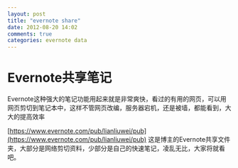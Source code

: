 ```yaml
---
layout: post
title: "evernote share"
date: 2012-08-20 14:02
comments: true
categories: evernote data
---
```

Evernote共享笔记
==
Evernote这种强大的笔记功能用起来就是非常爽快，看过的有用的网页，可以用网页剪切到笔记本中，这样不管网页改编，服务器宕机，还是被墙，都能看到，大大的提高效率

[https://www.evernote.com/pub/lianliuwei/pub](https://www.evernote.com/pub/lianliuwei/pub) 这是博主的Evernote共享文件夹，大部分是网络剪切资料，少部分是自己的快速笔记，凌乱无比，大家将就看吧。
